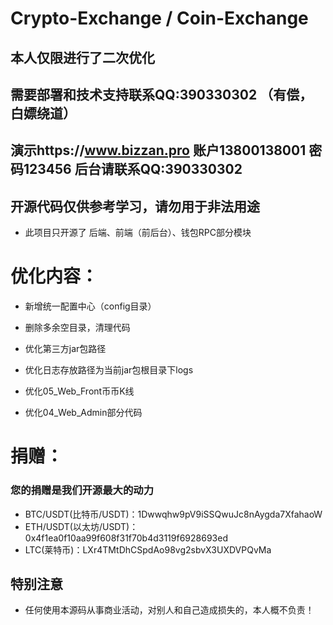 # Crypto-Exchange / Coin-Exchange   

## 本人仅限进行了二次优化

## 需要部署和技术支持联系QQ:390330302 （有偿，白嫖绕道）
## 演示https://www.bizzan.pro 账户13800138001 密码123456 后台请联系QQ:390330302

## 开源代码仅供参考学习，请勿用于非法用途
- 此项目只开源了 后端、前端（前后台）、钱包RPC部分模块

# 优化内容：
- 新增统一配置中心（config目录）
- 删除多余空目录，清理代码
- 优化第三方jar包路径
- 优化日志存放路径为当前jar包根目录下logs

- 优化05_Web_Front币币K线
- 优化04_Web_Admin部分代码

# 捐赠：
### 您的捐赠是我们开源最大的动力
- BTC/USDT(比特币/USDT)：1Dwwqhw9pV9iSSQwuJc8nAygda7XfahaoW
- ETH/USDT(以太坊/USDT)：0x4f1ea0f10aa99f608f31f70b4d3119f6928693ed
- LTC(莱特币)：LXr4TMtDhCSpdAo98vg2sbvX3UXDVPQvMa

## 特别注意

- 任何使用本源码从事商业活动，对别人和自己造成损失的，本人概不负责！

